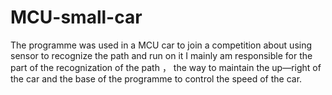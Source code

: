 # MCU-small-car
The programme was used in a MCU car to join a competition about using sensor to recognize the path and run on it 
I mainly am responsible for the part of the recognization of the path ， the way to maintain the up—right of the car
and the base of the programme to control the speed of the car.

